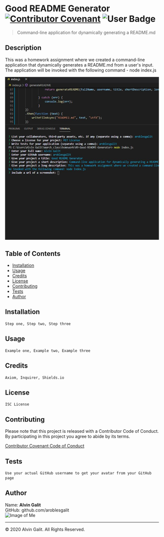 
# Good README Generator   [![Contributor Covenant](https://img.shields.io/badge/Contributor%20Covenant-v2.0%20adopted-ff69b4.svg)](code_of_conduct.md) ![User Badge](https://img.shields.io/badge/README-Generator-brightgreen) 
> Command-line application for dynamically generating a README.md  


## Description

This was a homework assignment where we created a command-line application that dynamically generates a README.md from a user's input. The application will be invoked with the following command - node index.js


![Screenshot](./images/readme-generator-screenshot.JPG)


## Table of Contents
* [Installation](#installation)
* [Usage](#usage)
* [Credits](#credits)
* [License](#license)
* [Contributing](#contributing)
* [Tests](#tests)
* [Author](#author)


## Installation

    Step one, Step two, Step three


## Usage

    Example one, Example two, Example three


## Credits

    Axiom, Inquirer, Shields.io


## License

    ISC License


## Contributing

Please note that this project is released with a Contributor Code of Conduct. By participating in this project you agree to abide by its terms.

[Contributor Covenant Code of Conduct](https://www.contributor-covenant.org/version/2/0/code_of_conduct/)


## Tests

    Use your actual GitHub username to get your avatar from your GitHub page


## Author

Name: __Alvin Galit__  
GitHub: github.com/aroblesgalit  
![Image of Me](https://avatars1.githubusercontent.com/u/38934010?v=4)

---
© 2020 Alvin Galit. All Rights Reserved.
